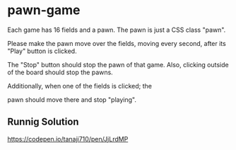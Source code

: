 # pawn-game

Each game has 16 fields and a pawn. The pawn is just a CSS class "pawn".

Please make the pawn move over the fields, moving every second, after its "Play" button is clicked.

The "Stop" button should stop the pawn of that game. Also, clicking outside of the board should stop the pawns.

Additionally, when one of the fields is clicked; the

pawn should move there and stop "playing".

## Runnig Solution
https://codepen.io/tanaji710/pen/JjLrdMP
